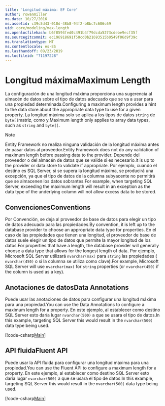 ```yaml
---
title: 'Longitud máxima: EF Core'
author: rowanmiller
ms.date: 10/27/2016
ms.assetid: c39c5d43-018d-48b8-94f2-b8bc7c686c69
uid: core/modeling/max-length
ms.openlocfilehash: b6f0594fed0c491b4f79dcda5273cdebe9ecf35f
ms.sourcegitcommit: ec196918691f50cd0b21693515b0549f06d9f39c
ms.translationtype: MT
ms.contentlocale: es-ES
ms.lasthandoff: 09/23/2019
ms.locfileid: "71197228"
---
```

# <a name="maximum-length"></a><span data-ttu-id="57f5f-102">Longitud máxima</span><span class="sxs-lookup"><span data-stu-id="57f5f-102">Maximum Length</span></span>

<span data-ttu-id="57f5f-103">La configuración de una longitud máxima proporciona una sugerencia al almacén de datos sobre el tipo de datos adecuado que se va a usar para una propiedad determinada.</span><span class="sxs-lookup"><span data-stu-id="57f5f-103">Configuring a maximum length provides a hint to the data store about the appropriate data type to use for a given property.</span></span> <span data-ttu-id="57f5f-104">La longitud máxima solo se aplica a los tipos de datos `string` de `byte[]`matriz, como y.</span><span class="sxs-lookup"><span data-stu-id="57f5f-104">Maximum length only applies to array data types, such as `string` and `byte[]`.</span></span>

> [!NOTE]  
> <span data-ttu-id="57f5f-105">Entity Framework no realiza ninguna validación de la longitud máxima antes de pasar datos al proveedor.</span><span class="sxs-lookup"><span data-stu-id="57f5f-105">Entity Framework does not do any validation of maximum length before passing data to the provider.</span></span> <span data-ttu-id="57f5f-106">Depende del proveedor o del almacén de datos que se valide si es necesario.</span><span class="sxs-lookup"><span data-stu-id="57f5f-106">It is up to the provider or data store to validate if appropriate.</span></span> <span data-ttu-id="57f5f-107">Por ejemplo, cuando el destino es SQL Server, si se supera la longitud máxima, se producirá una excepción, ya que el tipo de datos de la columna subyacente no permitirá que se almacenen los datos sobrantes.</span><span class="sxs-lookup"><span data-stu-id="57f5f-107">For example, when targeting SQL Server, exceeding the maximum length will result in an exception as the data type of the underlying column will not allow excess data to be stored.</span></span>

## <a name="conventions"></a><span data-ttu-id="57f5f-108">Convenciones</span><span class="sxs-lookup"><span data-stu-id="57f5f-108">Conventions</span></span>

<span data-ttu-id="57f5f-109">Por Convención, se deja al proveedor de base de datos para elegir un tipo de datos adecuado para las propiedades.</span><span class="sxs-lookup"><span data-stu-id="57f5f-109">By convention, it is left up to the database provider to choose an appropriate data type for properties.</span></span> <span data-ttu-id="57f5f-110">En el caso de las propiedades que tienen una longitud, el proveedor de base de datos suele elegir un tipo de datos que permite la mayor longitud de los datos.</span><span class="sxs-lookup"><span data-stu-id="57f5f-110">For properties that have a length, the database provider will generally choose a data type that allows for the longest length of data.</span></span> <span data-ttu-id="57f5f-111">Por ejemplo, Microsoft SQL Server utilizará `nvarchar(max)` para `string` las propiedades ( `nvarchar(450)` o si la columna se utiliza como clave).</span><span class="sxs-lookup"><span data-stu-id="57f5f-111">For example, Microsoft SQL Server will use `nvarchar(max)` for `string` properties (or `nvarchar(450)` if the column is used as a key).</span></span>

## <a name="data-annotations"></a><span data-ttu-id="57f5f-112">Anotaciones de datos</span><span class="sxs-lookup"><span data-stu-id="57f5f-112">Data Annotations</span></span>

<span data-ttu-id="57f5f-113">Puede usar las anotaciones de datos para configurar una longitud máxima para una propiedad.</span><span class="sxs-lookup"><span data-stu-id="57f5f-113">You can use the Data Annotations to configure a maximum length for a property.</span></span> <span data-ttu-id="57f5f-114">En este ejemplo, al establecer como destino SQL Server esto daría lugar `nvarchar(500)` a que se usara el tipo de datos.</span><span class="sxs-lookup"><span data-stu-id="57f5f-114">In this example, targeting SQL Server this would result in the `nvarchar(500)` data type being used.</span></span>

[!code-csharp[Main](../../../samples/core/Modeling/DataAnnotations/MaxLength.cs?highlight=14)]

## <a name="fluent-api"></a><span data-ttu-id="57f5f-115">API fluida</span><span class="sxs-lookup"><span data-stu-id="57f5f-115">Fluent API</span></span>

<span data-ttu-id="57f5f-116">Puede usar la API fluida para configurar una longitud máxima para una propiedad.</span><span class="sxs-lookup"><span data-stu-id="57f5f-116">You can use the Fluent API to configure a maximum length for a property.</span></span> <span data-ttu-id="57f5f-117">En este ejemplo, al establecer como destino SQL Server esto daría lugar `nvarchar(500)` a que se usara el tipo de datos.</span><span class="sxs-lookup"><span data-stu-id="57f5f-117">In this example, targeting SQL Server this would result in the `nvarchar(500)` data type being used.</span></span>

[!code-csharp[Main](../../../samples/core/Modeling/FluentAPI/MaxLength.cs?highlight=11-13)]

